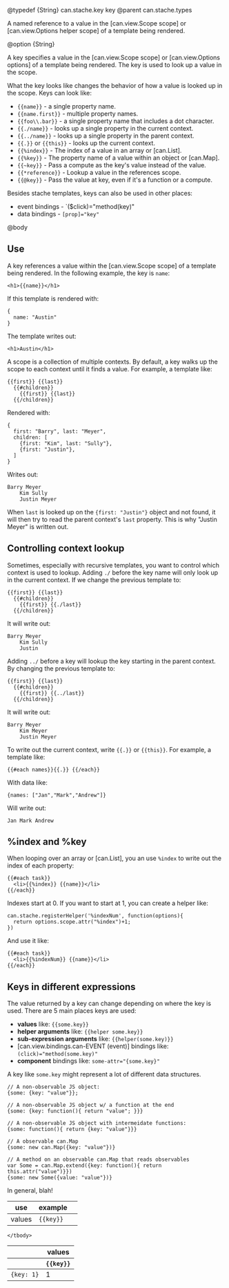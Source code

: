 @typedef {String} can.stache.key key
@parent can.stache.types


A named reference to a value in the [can.view.Scope scope] or 
[can.view.Options helper scope] of a template being rendered.

@option {String}

A key specifies a value in the [can.view.Scope scope] or 
[can.view.Options options] of a template being rendered. The
key is used to look up a value in the scope.

What the key looks like changes the behavior of how a value is looked up in 
the scope. Keys can look like:

 - `{{name}}` - a single property name.
 - `{{name.first}}` - multiple property names.
 - `{{foo\\.bar}}` - a single property name that includes a dot character.
 - `{{./name}}` - looks up a single property in the current context.
 - `{{../name}}` - looks up a single property in the parent context.
 - `{{.}}` or `{{this}}` - looks up the current context.
 - `{{%index}}` - The index of a value in an array or [can.List].
 - `{{%key}}` - The property name of a value within an object or [can.Map].
 - `{{~key}}` - Pass a compute as the key's value instead of the value.
 - `{{*reference}}` - Lookup a value in the references scope.
 - `{{@key}}` - Pass the value at key, even if it's a function or a compute.

Besides stache templates, keys can also be used in other places:

 - event bindings - `($click)="method(key)"
 - data bindings - `[prop]="key"`

@body

## Use

A key references a value within the [can.view.Scope scope] of a 
template being rendered. In the following example, the 
key is `name`:

    <h1>{{name}}</h1>
    
If this template is rendered with:

    {
      name: "Austin"
    }

The template writes out:

    <h1>Austin</h1>

A scope is a collection of multiple contexts. By default, a 
key walks up the scope to each context until it finds a value. For example,
a template like:

    {{first}} {{last}}
      {{#children}}
        {{first}} {{last}}
      {{/children}}

Rendered with:

    {
      first: "Barry", last: "Meyer",
      children: [
        {first: "Kim", last: "Sully"},
        {first: "Justin"},
      ]
    }

Writes out:

    Barry Meyer
        Kim Sully
        Justin Meyer

When `last` is looked up on the `{first: "Justin"}` object and not found,
it will then try to read the parent context's `last` property.  This is
why "Justin Meyer" is written out.

## Controlling context lookup

Sometimes, especially with recursive templates, you want to control which
context is used to lookup.  Adding `./` before the key name will 
only look up in the current context. If we change the previous template to:

    {{first}} {{last}}
      {{#children}}
        {{first}} {{./last}}
      {{/children}}

It will write out:

    Barry Meyer
        Kim Sully
        Justin 

Adding `../` before a key will lookup the key starting in the parent 
context.  By changing the previous template to:

    {{first}} {{last}}
      {{#children}}
        {{first}} {{../last}}
      {{/children}}

It will write out:

    Barry Meyer
        Kim Meyer
        Justin Meyer

To write out the current context, write `{{.}}` or `{{this}}`. For example,
a template like:

    {{#each names}}{{.}} {{/each}}

With data like:

    {names: ["Jan","Mark","Andrew"]}

Will write out:

    Jan Mark Andrew 


## %index and %key

When looping over an array or [can.List], you an use `%index` to write out
the index of each property:

    {{#each task}}
      <li>{{%index}} {{name}}</li>
    {{/each}}
    
Indexes start at 0.  If you want to start at 1, you can create a helper like:

    can.stache.registerHelper('%indexNum', function(options){
      return options.scope.attr("%index")+1;
    })

And use it like:

    {{#each task}}
      <li>{{%indexNum}} {{name}}</li>
    {{/each}}

## Keys in different expressions

The value returned by a key can change depending on where the key is used.  There
are 5 main places keys are used:

 - __values__ like: `{{some.key}}`
 - __helper arguments__ like: `{{helper some.key}}`
 - __sub-expression arguments__ like: `{{helper(some.key)}}`
 - [can.view.bindings.can-EVENT (event)] bindings like: `(click)="method(some.key)"`
 - __component__ bindings like: `some-attr="{some.key}"`




A key like `some.key` might represent a lot of different data structures.

```
// A non-observable JS object:
{some: {key: "value"}};

// A non-observable JS object w/ a function at the end
{some: {key: function(){ return "value"; }}}

// A non-observable JS object with intermeidate functions:
{some: function(){ return {key: "value"}}}

// A observable can.Map
{some: new can.Map({key: "value"})}

// A method on an observable can.Map that reads observables
var Some = can.Map.extend({key: function(){ return this.attr("value")}})
{some: new Some({value: "value"})}
```

In general, blah!

<table>
	<thead>
		<tr>
			<th>use</th>
			<th>example</th>
			<th></th>
		</tr>
	</thead>
	<tbody>
		<tr>
			<td>values</td><td><code>{{key}}</code></td>
		</tr>
	</tbody>
</table>


<table>
	<thead>
		<tr>
			<th/><th>values</th>
		</tr>
		<tr>
			<th/><th><code>{{key}}</code></th>
		</tr>
	</thead>
	<tbody>
		<tr>
			<td><code>{key: 1}</code></td><td>1</td>
		</tr>
		
	</tbody>
</table>

